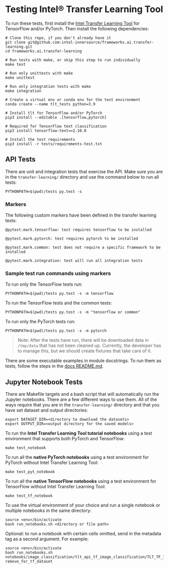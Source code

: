 # Testing Intel® Transfer Learning Tool

To run these tests, first install the [Intel Transfer Learning Tool](/tlt) for TensorFlow and/or PyTorch.
Then install the following dependencies:

```
# Clone this repo, if you don't already have it
git clone git@github.com:intel-innersource/frameworks.ai.transfer-learning.git
cd frameworks.ai.transfer-learning

# Run tests with make, or skip this step to run individually
make test

# Run only unittests with make
make unittest

# Run only integration tests with make
make integration

# Create a virtual env or conda env for the test environment
conda create --name tlt_tests python=3.9

# Install tlt for TensorFlow and/or PyTorch
pip3 install --editable .[tensorflow,pytorch]

# Required for TensorFlow text classification
pip3 install tensorflow-text==2.10.0

# Install the test requirements
pip3 install -r tests/requirements-test.txt
```

## API Tests
There are unit and integration tests that exercise the API.
Make sure you are in the `transfer-learning/` directory and use the command
below to run all tests:
```
PYTHONPATH=$(pwd)/tests py.test -s
```

### Markers

The following custom markers have been defined in the transfer learning tests:
```
@pytest.mark.tensorflow: test requires tensorflow to be installed

@pytest.mark.pytorch: test requires pytorch to be installed

@pytest.mark.common: test does not require a specific framework to be installed

@pytest.mark.integration: test will run all integration tests
```

### Sample test run commands using markers

To run only the TensorFlow tests run:
```
PYTHONPATH=$(pwd)/tests py.test -s -m tensorflow
```

To run the TensorFlow tests and the common tests:
```
PYTHONPATH=$(pwd)/tests py.test -s -m "tensorflow or common"
```

To run only the PyTorch tests run:
```
PYTHONPATH=$(pwd)/tests py.test -s -m pytorch
```

> Note: After the tests have run, there will be downloaded data in `/tmp/data`
that has not been cleaned up. Currently, the developer has to manage this, but
we should create fixtures that take care of it.

There are some executable examples in module docstrings. To run them as tests, follow
the steps in the [docs README.md](/docs/README.md).

## Jupyter Notebook Tests
There are Makefile targets and a bash script that will automatically run the Jupyter notebooks.
There are a few different ways to use them. All of the ways require that you are in the `transfer-learning/` directory
and that you have set dataset and output directories:

```
export DATASET_DIR=<directory to download the datasets>
export OUTPUT_DIR=<output directory for the saved models>
```

To run the <b>Intel Transfer Learning Tool tutorial notebooks</b> using a test environment that supports both PyTorch and TensorFlow:
```
make test_notebook
```

To run all the <b>native PyTorch notebooks</b> using a test environment for PyTorch without Intel Transfer Learning Tool:
```
make test_pyt_notebook
```

To run all the <b>native TensorFlow notebooks</b> using a test environment for TensorFlow without Intel Transfer Learning Tool:
```
make test_tf_notebook
```

To use the virtual environment of your choice and run a single notebook or multiple notebooks in the same directory:
```
source <env>/bin/activate
bash run_notebooks.sh <directory or file path>
```

Optional: to run a notebook with certain cells omitted, send in the metadata tag as a second argument. For example:
```
source <env>/bin/activate
bash run_notebooks.sh notebooks/image_classification/tlt_api_tf_image_classification/TLT_TF_Image_Classification_Transfer_Learning.ipynb remove_for_tf_dataset
```

